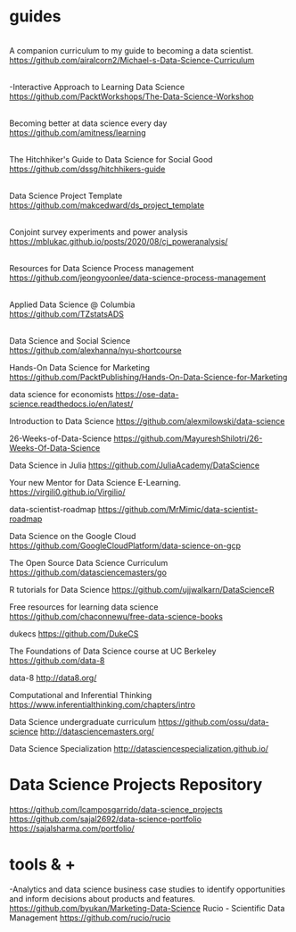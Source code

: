 # guides
<br>A companion curriculum to my guide to becoming a data scientist.
<br>https://github.com/airalcorn2/Michael-s-Data-Science-Curriculum

<br>-Interactive Approach to Learning Data Science 
<br>https://github.com/PacktWorkshops/The-Data-Science-Workshop

<br>Becoming better at data science every day
<br>https://github.com/amitness/learning

<br>The Hitchhiker's Guide to Data Science for Social Good
<br>https://github.com/dssg/hitchhikers-guide

<br>Data Science Project Template
<br>https://github.com/makcedward/ds_project_template

<br>Conjoint survey experiments and power analysis
<br>https://mblukac.github.io/posts/2020/08/cj_poweranalysis/

<br>Resources for Data Science Process management
<br>https://github.com/jeongyoonlee/data-science-process-management

<br>Applied Data Science @ Columbia
<br>https://github.com/TZstatsADS

<br>Data Science and Social Science
<br>https://github.com/alexhanna/nyu-shortcourse

Hands-On Data Science for Marketing
https://github.com/PacktPublishing/Hands-On-Data-Science-for-Marketing

data science for economists
https://ose-data-science.readthedocs.io/en/latest/

Introduction to Data Science
https://github.com/alexmilowski/data-science

26-Weeks-of-Data-Science
https://github.com/MayureshShilotri/26-Weeks-Of-Data-Science

Data Science in Julia
https://github.com/JuliaAcademy/DataScience

Your new Mentor for Data Science E-Learning.
https://virgili0.github.io/Virgilio/

data-scientist-roadmap
https://github.com/MrMimic/data-scientist-roadmap

Data Science on the Google Cloud
https://github.com/GoogleCloudPlatform/data-science-on-gcp

The Open Source Data Science Curriculum
https://github.com/datasciencemasters/go

R tutorials for Data Science
https://github.com/ujjwalkarn/DataScienceR

Free resources for learning data science
https://github.com/chaconnewu/free-data-science-books

dukecs
https://github.com/DukeCS

The Foundations of Data Science course at UC Berkeley
https://github.com/data-8

data-8
http://data8.org/

Computational and Inferential Thinking
https://www.inferentialthinking.com/chapters/intro

Data Science undergraduate curriculum
https://github.com/ossu/data-science
http://datasciencemasters.org/

Data Science Specialization
http://datasciencespecialization.github.io/

# Data Science Projects Repository
https://github.com/lcamposgarrido/data-science_projects
https://github.com/sajal2692/data-science-portfolio
https://sajalsharma.com/portfolio/


# tools & +
-Analytics and data science business case studies to identify opportunities and inform decisions about products and features. 
https://github.com/byukan/Marketing-Data-Science
Rucio - Scientific Data Management
https://github.com/rucio/rucio
